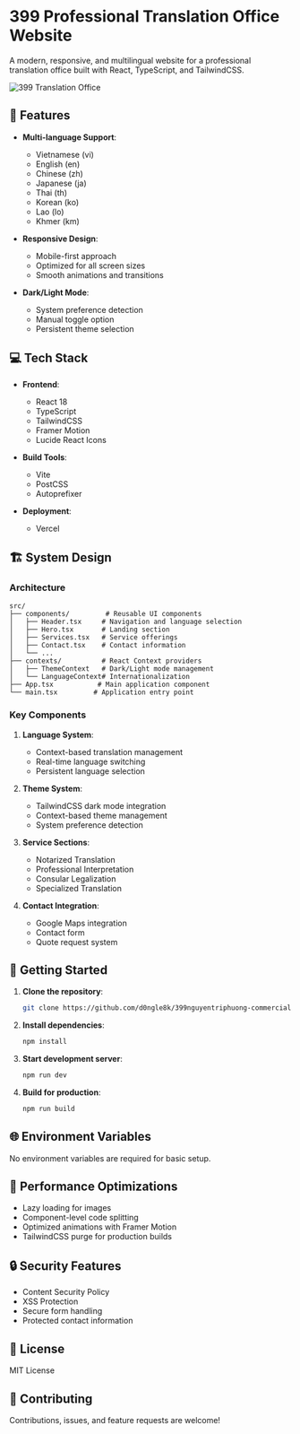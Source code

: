 # 399 Professional Translation Office Website

A modern, responsive, and multilingual website for a professional translation office built with React, TypeScript, and TailwindCSS.

![399 Translation Office](https://images.pexels.com/photos/3184465/pexels-photo-3184465.jpeg?auto=compress&cs=tinysrgb&w=800)

## 🌟 Features

- **Multi-language Support**: 
  - Vietnamese (vi)
  - English (en)
  - Chinese (zh)
  - Japanese (ja)
  - Thai (th)
  - Korean (ko)
  - Lao (lo)
  - Khmer (km)

- **Responsive Design**:
  - Mobile-first approach
  - Optimized for all screen sizes
  - Smooth animations and transitions

- **Dark/Light Mode**:
  - System preference detection
  - Manual toggle option
  - Persistent theme selection

## 💻 Tech Stack

- **Frontend**:
  - React 18
  - TypeScript
  - TailwindCSS
  - Framer Motion
  - Lucide React Icons

- **Build Tools**:
  - Vite
  - PostCSS
  - Autoprefixer

- **Deployment**:
  - Vercel

## 🏗️ System Design

### Architecture

```
src/
├── components/         # Reusable UI components
│   ├── Header.tsx     # Navigation and language selection
│   ├── Hero.tsx       # Landing section
│   ├── Services.tsx   # Service offerings
│   ├── Contact.tsx    # Contact information
│   └── ...
├── contexts/          # React Context providers
│   ├── ThemeContext   # Dark/Light mode management
│   └── LanguageContext# Internationalization
├── App.tsx           # Main application component
└── main.tsx         # Application entry point
```

### Key Components

1. **Language System**:
   - Context-based translation management
   - Real-time language switching
   - Persistent language selection

2. **Theme System**:
   - TailwindCSS dark mode integration
   - Context-based theme management
   - System preference detection

3. **Service Sections**:
   - Notarized Translation
   - Professional Interpretation
   - Consular Legalization
   - Specialized Translation

4. **Contact Integration**:
   - Google Maps integration
   - Contact form
   - Quote request system

## 🚀 Getting Started

1. **Clone the repository**:
   ```bash
   git clone https://github.com/d0ngle8k/399nguyentriphuong-commercial-website.git
   ```

2. **Install dependencies**:
   ```bash
   npm install
   ```

3. **Start development server**:
   ```bash
   npm run dev
   ```

4. **Build for production**:
   ```bash
   npm run build
   ```

## 🌐 Environment Variables

No environment variables are required for basic setup.

## 📱 Performance Optimizations

- Lazy loading for images
- Component-level code splitting
- Optimized animations with Framer Motion
- TailwindCSS purge for production builds

## 🔒 Security Features

- Content Security Policy
- XSS Protection
- Secure form handling
- Protected contact information

## 📄 License

MIT License

## 🤝 Contributing

Contributions, issues, and feature requests are welcome!